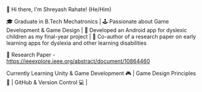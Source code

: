 👋 Hi there, I'm Shreyash Rahate! (He/Him)


🎓 Graduate in B.Tech Mechatronics |
🕹️ Passionate about Game Development & Game Design |
📱 Developed an Android app for dyslexic children as my final-year project |
📄 Co-author of a research paper on early learning apps for dyslexia and other learning disabilities

🔗 Research Paper - https://ieeexplore.ieee.org/abstract/document/10864460


Currently Learning
Unity & Game Development 🎮 |
Game Design Principles 🎨 |
GitHub & Version Control 💻 |

<!--
**Sr242000/Sr242000** is a ✨ _special_ ✨ repository because its `README.md` (this file) appears on your GitHub profile.

Here are some ideas to get you started:

- 🔭 I’m currently working on ...
- 🌱 I’m currently learning ...
- 👯 I’m looking to collaborate on ...
- 🤔 I’m looking for help with ...
- 💬 Ask me about ...
- 📫 How to reach me: ...
- 😄 Pronouns: ...
- ⚡ Fun fact: ...
-->
